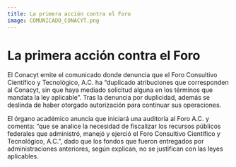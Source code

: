 ```yaml
---
title: La primera acción contra el Foro
image: COMUNICADO_CONACYT.png
---
```


 # La primera acción contra el Foro

El Conacyt emite el comunicado donde denuncia que el Foro Consultivo Científico y Tecnológico, A.C. ha “duplicado atribuciones que corresponden al Conacyt, sin que haya mediado solicitud alguna en los términos que mandata la ley aplicable”. Tras la denuncia por duplicidad, además se deslinda de haber otorgado autorización para continuar sus operaciones.

El órgano académico anuncia que iniciará una auditoría al Foro A.C. y comenta: “que se analice la necesidad de fiscalizar los recursos públicos federales que administró, manejó y ejerció el Foro Consultivo Científico y Tecnológico, A.C.”, dado que los fondos que fueron entregados por administraciones anteriores, según explican, no se justifican con las leyes aplicables.
